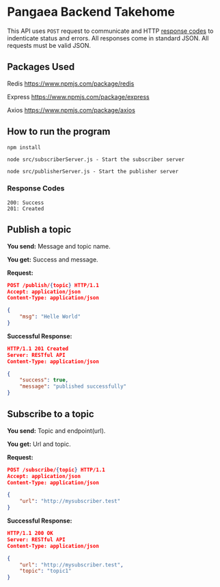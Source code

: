 # Pangaea Backend Takehome


This API uses `POST` request to communicate and HTTP [response codes](https://en.wikipedia.org/wiki/List_of_HTTP_status_codes) to indenticate status and errors. All responses come in standard JSON. All requests must be valid JSON.

## Packages Used

Redis https://www.npmjs.com/package/redis

Express https://www.npmjs.com/package/express

Axios https://www.npmjs.com/package/axios


## How to run the program

```
npm install

node src/subscriberServer.js - Start the subscriber server

node src/publisherServer.js - Start the publisher server
```

### Response Codes

```
200: Success
201: Created
```


## Publish a topic

**You send:** Message and topic name.

**You get:** Success and message.

**Request:**

```json
POST /publish/{topic} HTTP/1.1
Accept: application/json
Content-Type: application/json

{
    "msg": "Helle World"
}
```

**Successful Response:**

```json
HTTP/1.1 201 Created
Server: RESTful API
Content-Type: application/json

{
    "success": true,
    "message": "published successfully"
}

```


## Subscribe to a topic

**You send:** Topic and endpoint(url).

**You get:** Url and topic.

**Request:**

```json
POST /subscribe/{topic} HTTP/1.1
Accept: application/json
Content-Type: application/json

{
    "url": "http://mysubscriber.test"
}
```

**Successful Response:**

```json
HTTP/1.1 200 OK
Server: RESTful API
Content-Type: application/json

{
    "url": "http://mysubscriber.test",
    "topic": "topic1"
}
```

